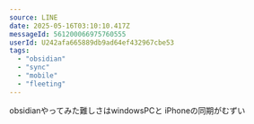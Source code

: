 ```yaml
---
source: LINE
date: 2025-05-16T03:10:10.417Z
messageId: 561200066975760555
userId: U242afa665889db9ad64ef432967cbe53
tags:
  - "obsidian"
  - "sync"
  - "mobile"
  - "fleeting"
---
```


obsidianやってみた難しさはwindowsPCと iPhoneの同期がむずい